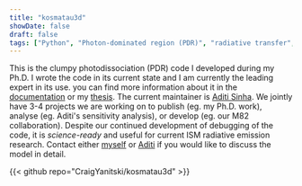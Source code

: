 ```yaml
---
title: "kosmatau3d"
showDate: false
draft: false
tags: ["Python", "Photon-dominated region (PDR)", "radiative transfer", "ISM"]
---
```


This is the clumpy photodissociation (PDR) code I developed during my Ph.D.
I wrote the code in its current state and I am currently the leading expert in its use.
you can find more information about it in the [documentation](https://kosmatau3d.readthedocs.io)
or my [thesis](https://kups.ub.uni-koeln.de/71850/).
The current maintainer is [Aditi Sinha](https://github.com/aditi0009).
We jointly have 3-4 projects we are working on to publish (eg. my Ph.D. work), 
analyse (eg. Aditi's sensitivity analysis), or develop (eg. our M82 collaboration).
Despite our continued development of debugging of the code, it is *science-ready* and 
useful for current ISM radiative emission research.
Contact either [myself](mailto:yanitski@ph1.uni-koeln.de) or 
[Aditi](mailto:sinha@ph1.uni.koeln.de) if you would like to discuss the model in detail.

{{< github repo="CraigYanitski/kosmatau3d" >}}
